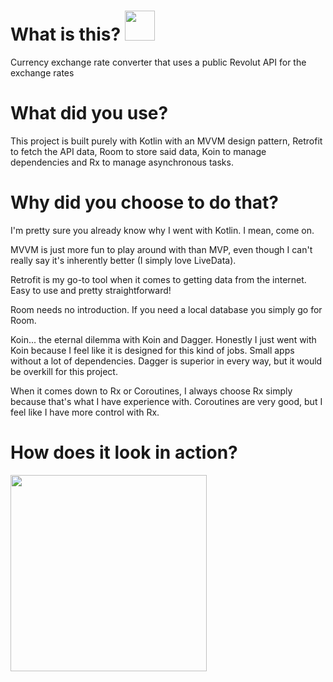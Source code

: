 # What is this? <img src="https://user-images.githubusercontent.com/61659216/88586683-0309e880-d055-11ea-8a08-29d4d80e9df3.png" width=48>
Currency exchange rate converter that uses a public Revolut API for the exchange rates

# What did you use?

This project is built purely with Kotlin with an MVVM design pattern, Retrofit to fetch the API data, Room to store said data, Koin to manage dependencies and Rx to manage asynchronous tasks.

# Why did you choose to do that?
I'm pretty sure you already know why I went with Kotlin. I mean, come on.

MVVM is just more fun to play around with than MVP, even though I can't really say it's inherently better (I simply love LiveData).

Retrofit is my go-to tool when it comes to getting data from the internet. Easy to use and pretty straightforward!

Room needs no introduction. If you need a local database you simply go for Room.

Koin... the eternal dilemma with Koin and Dagger. Honestly I just went with Koin because I feel like it is designed for this kind of jobs. Small apps without a lot of dependencies. Dagger is superior in every way, but it would be overkill for this project.

When it comes down to Rx or Coroutines, I always choose Rx simply because that's what I have experience with. Coroutines are very good, but I feel like I have more control with Rx.

# How does it look in action?
<img src="https://user-images.githubusercontent.com/61659216/88587631-85df7300-d056-11ea-92fd-c72681c2c6f4.gif" width=314>

